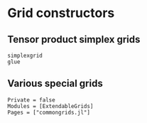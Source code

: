 # Grid constructors

## Tensor product simplex grids

```@docs
simplexgrid
glue
```

## Various special grids
```@autodocs
Private = false
Modules = [ExtendableGrids]
Pages = ["commongrids.jl"]
```
